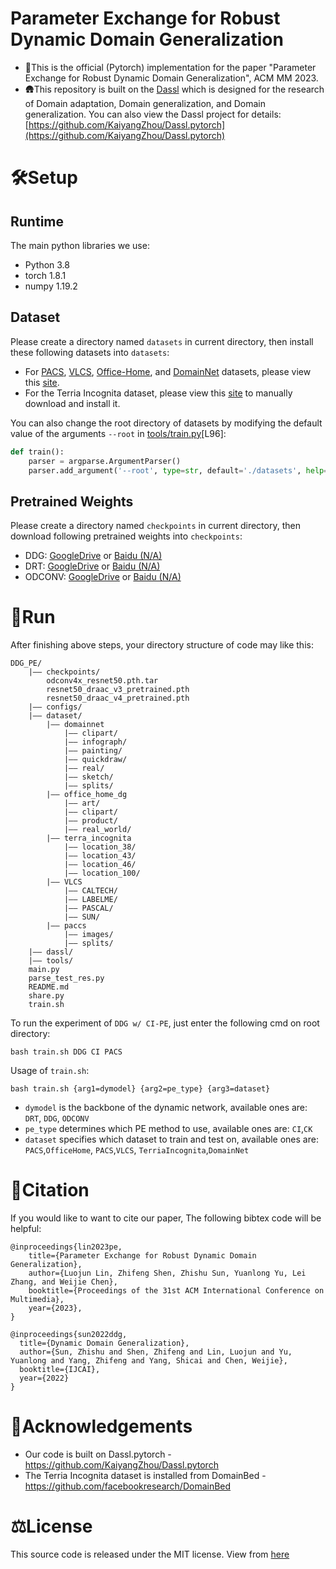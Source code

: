 
# Parameter Exchange for Robust Dynamic Domain Generalization
- 🔔This is the official (Pytorch) implementation for the paper "Parameter Exchange for Robust Dynamic Domain Generalization", ACM MM 2023.
- 🛖This repository is built on the [Dassl](https://github.com/KaiyangZhou/Dassl.pytorch) which is designed for the research of Domain adaptation, Domain generalization, and Domain generalization. You can also view the Dassl project for details: [https://github.com/KaiyangZhou/Dassl.pytorch](https://github.com/KaiyangZhou/Dassl.pytorch)

# 🛠️Setup
## Runtime

The main python libraries we use:
- Python 3.8
- torch 1.8.1
- numpy 1.19.2

## Dataset
Please create a directory named `datasets` in current directory, then install these following datasets into `datasets`:
- For [PACS](https://github.com/KaiyangZhou/Dassl.pytorch/blob/master/DATASETS.md#pacs), [VLCS](https://github.com/KaiyangZhou/Dassl.pytorch/blob/master/DATASETS.md#vlcs), [Office-Home](https://github.com/KaiyangZhou/Dassl.pytorch/blob/master/DATASETS.md#office-home-dg), and [DomainNet](https://github.com/KaiyangZhou/Dassl.pytorch/blob/master/DATASETS.md#domainnet) datasets, please view this [site](https://github.com/KaiyangZhou/Dassl.pytorch/blob/master/DATASETS.md#domain-generalization).
- For the Terria Incognita dataset, please view this [site](https://github.com/facebookresearch/DomainBed#quick-start) to manually download and install it. 

You can also change the root directory of datasets by modifying the default value of the arguments `--root` in [tools/train.py](tools%2Ftrain.py)[L96]:
```python
def train():
    parser = argparse.ArgumentParser()
    parser.add_argument('--root', type=str, default='./datasets', help='path to datasets')
```

## Pretrained Weights
Please create a directory named `checkpoints` in current directory, then download following pretrained weights into `checkpoints`: 
- DDG: [GoogleDrive](https://drive.google.com/file/d/1U183wQI1O7HP2WydOkpQniw2QdPY5ufw/view?usp=sharing) or [Baidu (N/A)]()
- DRT: [GoogleDrive](https://drive.google.com/file/d/12K6jKu-3DzhLf_8pqY5ZwYY3bMPFveaZ/view?usp=sharing) or [Baidu (N/A)]()
- ODCONV: [GoogleDrive](https://drive.google.com/file/d/1uhhcBVuI5ZxXBRYFsYGpt7m9zQAigJsV/view?usp=sharing) or [Baidu (N/A)]()

# 🎢Run
After finishing above steps, your directory structure of code may like this:
```text
DDG_PE/
    |–– checkpoints/
        odconv4x_resnet50.pth.tar
        resnet50_draac_v3_pretrained.pth
        resnet50_draac_v4_pretrained.pth
    |–– configs/
    |–– dataset/
        |–– domainnet
            |–– clipart/
            |–– infograph/
            |–– painting/
            |–– quickdraw/
            |–– real/
            |–– sketch/
            |–– splits/
        |–– office_home_dg
            |–– art/
            |–– clipart/
            |–– product/
            |–– real_world/
        |–– terra_incognita
            |–– location_38/
            |–– location_43/
            |–– location_46/
            |–– location_100/
        |–– VLCS
            |–– CALTECH/
            |–– LABELME/
            |–– PASCAL/
            |–– SUN/
        |–– paccs
            |–– images/
            |–– splits/
    |–– dassl/
    |–– tools/
    main.py
    parse_test_res.py
    README.md
    share.py
    train.sh
```
To run the experiment of `DDG w/ CI-PE`, just enter the following cmd on root directory:
```shell
bash train.sh DDG CI PACS
```
Usage of `train.sh`:
```text
bash train.sh {arg1=dymodel} {arg2=pe_type} {arg3=dataset}
```
- `dymodel` is the backbone of the dynamic network, available ones are: `DRT`, `DDG`, `ODCONV`
- `pe_type` determines which PE method to use, available ones are: `CI`,`CK`
- `dataset` specifies which dataset to train and test on, available ones are: `PACS`,`OfficeHome`, `PACS`,`VLCS`, `TerriaIncognita`,`DomainNet`

# 📌Citation
If you would like to want to cite our paper, The following bibtex code will be helpful:
```text
@inproceedings{lin2023pe,
    title={Parameter Exchange for Robust Dynamic Domain Generalization},
    author={Luojun Lin, Zhifeng Shen, Zhishu Sun, Yuanlong Yu, Lei Zhang, and Weijie Chen},
    booktitle={Proceedings of the 31st ACM International Conference on Multimedia},
    year={2023},
}

@inproceedings{sun2022ddg,
  title={Dynamic Domain Generalization},
  author={Sun, Zhishu and Shen, Zhifeng and Lin, Luojun and Yu, Yuanlong and Yang, Zhifeng and Yang, Shicai and Chen, Weijie},
  booktitle={IJCAI},
  year={2022}
}
```

# 🔗Acknowledgements
- Our code is built on Dassl.pytorch - https://github.com/KaiyangZhou/Dassl.pytorch
- The Terria Incognita dataset is installed from DomainBed - https://github.com/facebookresearch/DomainBed

# ⚖️License
This source code is released under the MIT license. View from [here]()